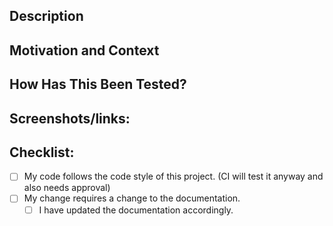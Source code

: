 <!-- Use a prefix like [TASK], [BUGFIX], [DOC] etc. and provide a general summary of your changes in the title above -->
<!-- Everything between these comment tags is hidden from the issue and just there to guide you. -->

## Description

<!-- Describe your changes -->

## Motivation and Context

<!-- Why is this change required? What problem does it solve? -->
<!-- If it fixes an open issue, please link to the issue here. -->

## How Has This Been Tested?

<!-- Please try to test the code in multiple browsers and on a mobile device -->

## Screenshots/links:

<!-- Add screenshots of changed code if visual output has changed / is more complex. -->
<!-- Include both before and after screenshots to easily compare and discuss changes when available. -->

## Checklist:

<!-- Go over all the following points, and put an `x` in all the boxes that apply. -->
<!-- If you're unsure about any of these, don't hesitate to ask. We're here to help! -->

- [ ] My code follows the code style of this project. (CI will test it anyway and also needs approval)
- [ ] My change requires a change to the documentation.
  - [ ] I have updated the documentation accordingly.
